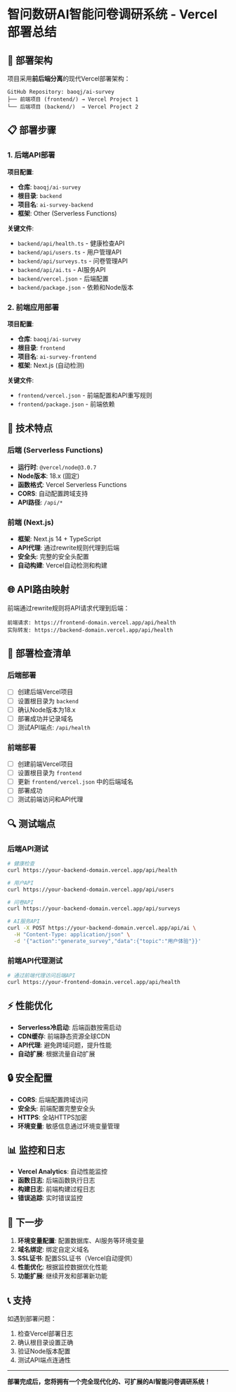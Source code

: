 # 智问数研AI智能问卷调研系统 - Vercel部署总结

## 🎯 部署架构

项目采用**前后端分离**的现代Vercel部署架构：

```
GitHub Repository: baoqj/ai-survey
├── 前端项目 (frontend/) → Vercel Project 1
└── 后端项目 (backend/)  → Vercel Project 2
```

## 📋 部署步骤

### 1. 后端API部署

**项目配置**:
- **仓库**: `baoqj/ai-survey`
- **根目录**: `backend`
- **项目名**: `ai-survey-backend`
- **框架**: Other (Serverless Functions)

**关键文件**:
- `backend/api/health.ts` - 健康检查API
- `backend/api/users.ts` - 用户管理API
- `backend/api/surveys.ts` - 问卷管理API
- `backend/api/ai.ts` - AI服务API
- `backend/vercel.json` - 后端配置
- `backend/package.json` - 依赖和Node版本

### 2. 前端应用部署

**项目配置**:
- **仓库**: `baoqj/ai-survey`
- **根目录**: `frontend`
- **项目名**: `ai-survey-frontend`
- **框架**: Next.js (自动检测)

**关键文件**:
- `frontend/vercel.json` - 前端配置和API重写规则
- `frontend/package.json` - 前端依赖

## 🔧 技术特点

### 后端 (Serverless Functions)
- **运行时**: `@vercel/node@3.0.7`
- **Node版本**: 18.x (固定)
- **函数格式**: Vercel Serverless Functions
- **CORS**: 自动配置跨域支持
- **API路径**: `/api/*`

### 前端 (Next.js)
- **框架**: Next.js 14 + TypeScript
- **API代理**: 通过rewrite规则代理到后端
- **安全头**: 完整的安全头配置
- **自动构建**: Vercel自动检测和构建

## 🌐 API路由映射

前端通过rewrite规则将API请求代理到后端：

```
前端请求: https://frontend-domain.vercel.app/api/health
实际转发: https://backend-domain.vercel.app/api/health
```

## 📝 部署检查清单

### 后端部署
- [ ] 创建后端Vercel项目
- [ ] 设置根目录为 `backend`
- [ ] 确认Node版本为18.x
- [ ] 部署成功并记录域名
- [ ] 测试API端点: `/api/health`

### 前端部署
- [ ] 创建前端Vercel项目
- [ ] 设置根目录为 `frontend`
- [ ] 更新 `frontend/vercel.json` 中的后端域名
- [ ] 部署成功
- [ ] 测试前端访问和API代理

## 🔍 测试端点

### 后端API测试
```bash
# 健康检查
curl https://your-backend-domain.vercel.app/api/health

# 用户API
curl https://your-backend-domain.vercel.app/api/users

# 问卷API
curl https://your-backend-domain.vercel.app/api/surveys

# AI服务API
curl -X POST https://your-backend-domain.vercel.app/api/ai \
  -H "Content-Type: application/json" \
  -d '{"action":"generate_survey","data":{"topic":"用户体验"}}'
```

### 前端API代理测试
```bash
# 通过前端代理访问后端API
curl https://your-frontend-domain.vercel.app/api/health
```

## ⚡ 性能优化

- **Serverless冷启动**: 后端函数按需启动
- **CDN缓存**: 前端静态资源全球CDN
- **API代理**: 避免跨域问题，提升性能
- **自动扩展**: 根据流量自动扩展

## 🔒 安全配置

- **CORS**: 后端配置跨域访问
- **安全头**: 前端配置完整安全头
- **HTTPS**: 全站HTTPS加密
- **环境变量**: 敏感信息通过环境变量管理

## 📊 监控和日志

- **Vercel Analytics**: 自动性能监控
- **函数日志**: 后端函数执行日志
- **构建日志**: 前端构建过程日志
- **错误追踪**: 实时错误监控

## 🚀 下一步

1. **环境变量配置**: 配置数据库、AI服务等环境变量
2. **域名绑定**: 绑定自定义域名
3. **SSL证书**: 配置SSL证书（Vercel自动提供）
4. **性能优化**: 根据监控数据优化性能
5. **功能扩展**: 继续开发和部署新功能

## 📞 支持

如遇到部署问题：
1. 检查Vercel部署日志
2. 确认根目录设置正确
3. 验证Node版本配置
4. 测试API端点连通性

---

**部署完成后，您将拥有一个完全现代化的、可扩展的AI智能问卷调研系统！**
